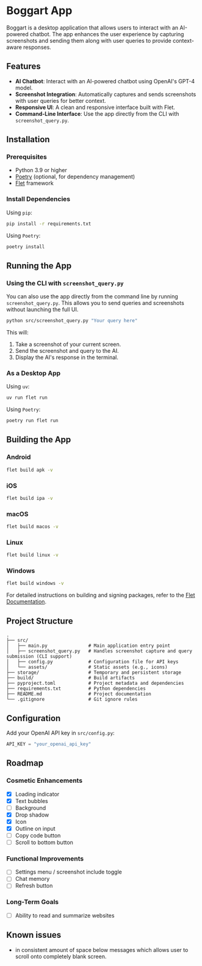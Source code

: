 # Boggart App

Boggart is a desktop application that allows users to interact with an AI-powered chatbot. The app enhances the user experience by capturing screenshots and sending them along with user queries to provide context-aware responses.

## Features

- **AI Chatbot**: Interact with an AI-powered chatbot using OpenAI's GPT-4 model.
- **Screenshot Integration**: Automatically captures and sends screenshots with user queries for better context.
- **Responsive UI**: A clean and responsive interface built with Flet.
- **Command-Line Interface**: Use the app directly from the CLI with `screenshot_query.py`.

## Installation

### Prerequisites

- Python 3.9 or higher
- [Poetry](https://python-poetry.org/) (optional, for dependency management)
- [Flet](https://flet.dev/) framework

### Install Dependencies

Using `pip`:

```bash
pip install -r requirements.txt
```

Using `Poetry`:

```bash
poetry install
```

## Running the App

### Using the CLI with `screenshot_query.py`

You can also use the app directly from the command line by running `screenshot_query.py`. This allows you to send queries and screenshots without launching the full UI.

```bash
python src/screenshot_query.py "Your query here"
```

This will:
1. Take a screenshot of your current screen.
2. Send the screenshot and query to the AI.
3. Display the AI's response in the terminal.

### As a Desktop App

Using `uv`:

```bash
uv run flet run
```

Using `Poetry`:

```bash
poetry run flet run
```

## Building the App

### Android

```bash
flet build apk -v
```

### iOS

```bash
flet build ipa -v
```

### macOS

```bash
flet build macos -v
```

### Linux

```bash
flet build linux -v
```

### Windows

```bash
flet build windows -v
```

For detailed instructions on building and signing packages, refer to the [Flet Documentation](https://flet.dev/docs/publish/).

## Project Structure

```
.
├── src/
│   ├── main.py               # Main application entry point
│   ├── screenshot_query.py   # Handles screenshot capture and query submission (CLI support)
│   ├── config.py             # Configuration file for API keys
│   └── assets/               # Static assets (e.g., icons)
├── storage/                  # Temporary and persistent storage
├── build/                    # Build artifacts
├── pyproject.toml            # Project metadata and dependencies
├── requirements.txt          # Python dependencies
├── README.md                 # Project documentation
└── .gitignore                # Git ignore rules
```

## Configuration

Add your OpenAI API key in `src/config.py`:

```py
API_KEY = "your_openai_api_key"
```

## Roadmap

### Cosmetic Enhancements

- [x] Loading indicator
- [x] Text bubbles
- [ ] Background
- [x] Drop shadow
- [x] Icon
- [x] Outline on input
- [ ] Copy code button
- [ ] Scroll to bottom button

### Functional Improvements

- [ ] Settings menu / screenshot include toggle
- [ ] Chat memory
- [ ] Refresh button

### Long-Term Goals

- [ ] Ability to read and summarize websites
  
## Known issues
- in consistent amount of space below messages which allows user to scroll onto completely blank screen.
